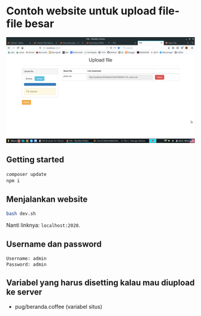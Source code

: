 # Contoh website untuk upload file-file besar

![](gambar.png)

## Getting started

```bash
composer update
npm i 
```

## Menjalankan website

```bash
bash dev.sh
```

Nanti linknya: `localhost:2020`.

## Username dan password

```
Username: admin
Password: admin
```

## Variabel yang harus disetting kalau mau diupload ke server

- pug/beranda.coffee (variabel situs)